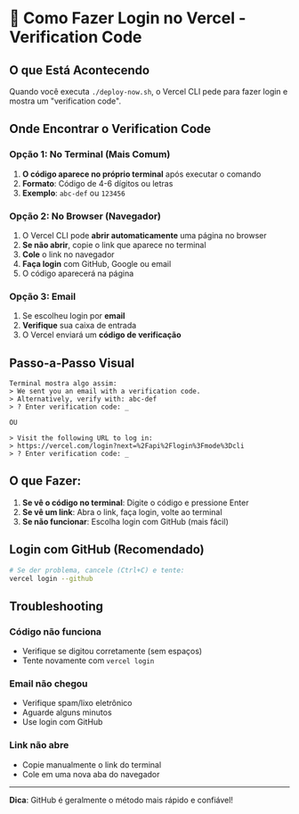 # 🔐 Como Fazer Login no Vercel - Verification Code

## O que Está Acontecendo
Quando você executa `./deploy-now.sh`, o Vercel CLI pede para fazer login e mostra um "verification code".

## Onde Encontrar o Verification Code

### Opção 1: No Terminal (Mais Comum)
1. **O código aparece no próprio terminal** após executar o comando
2. **Formato**: Código de 4-6 dígitos ou letras
3. **Exemplo**: `abc-def` ou `123456`

### Opção 2: No Browser (Navegador)
1. O Vercel CLI pode **abrir automaticamente** uma página no browser
2. **Se não abrir**, copie o link que aparece no terminal
3. **Cole** o link no navegador
4. **Faça login** com GitHub, Google ou email
5. O código aparecerá na página

### Opção 3: Email
1. Se escolheu login por **email**
2. **Verifique** sua caixa de entrada
3. O Vercel enviará um **código de verificação**

## Passo-a-Passo Visual

```
Terminal mostra algo assim:
> We sent you an email with a verification code.
> Alternatively, verify with: abc-def
> ? Enter verification code: _

OU

> Visit the following URL to log in:
> https://vercel.com/login?next=%2Fapi%2Flogin%3Fmode%3Dcli
> ? Enter verification code: _
```

## O que Fazer:

1. **Se vê o código no terminal**: Digite o código e pressione Enter
2. **Se vê um link**: Abra o link, faça login, volte ao terminal
3. **Se não funcionar**: Escolha login com GitHub (mais fácil)

## Login com GitHub (Recomendado)
```bash
# Se der problema, cancele (Ctrl+C) e tente:
vercel login --github
```

## Troubleshooting

### Código não funciona
- Verifique se digitou corretamente (sem espaços)
- Tente novamente com `vercel login`

### Email não chegou
- Verifique spam/lixo eletrônico
- Aguarde alguns minutos
- Use login com GitHub

### Link não abre
- Copie manualmente o link do terminal
- Cole em uma nova aba do navegador

---

**Dica**: GitHub é geralmente o método mais rápido e confiável!